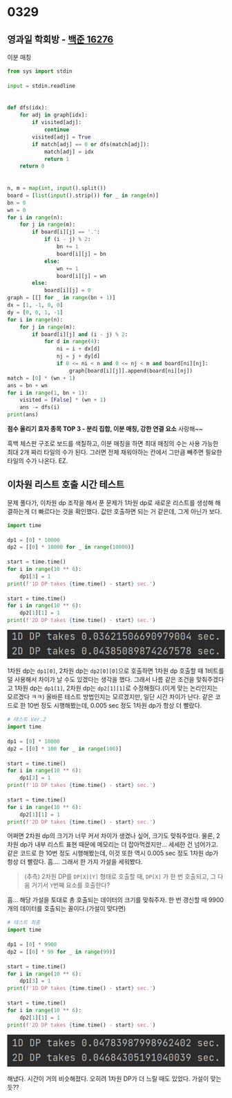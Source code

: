 # 0329



## 영과일 학회방 - [백준 16276](https://www.acmicpc.net/problem/16726)

이분 매칭

```python
from sys import stdin

input = stdin.readline


def dfs(idx):
    for adj in graph[idx]:
        if visited[adj]:
            continue
        visited[adj] = True
        if match[adj] == 0 or dfs(match[adj]):
            match[adj] = idx
            return 1
    return 0


n, m = map(int, input().split())
board = [list(input().strip()) for _ in range(n)]
bn = 0
wn = 0
for i in range(n):
    for j in range(m):
        if board[i][j] == '.':
            if (i - j) % 2:
                bn += 1
                board[i][j] = bn
            else:
                wn += 1
                board[i][j] = wn
        else:
            board[i][j] = 0
graph = [[] for _ in range(bn + 1)]
dx = [1, -1, 0, 0]
dy = [0, 0, 1, -1]
for i in range(n):
    for j in range(m):
        if board[i][j] and (i - j) % 2:
            for d in range(4):
                ni = i + dx[d]
                nj = j + dy[d]
                if 0 <= ni < n and 0 <= nj < m and board[ni][nj]:
                    graph[board[i][j]].append(board[ni][nj])
match = [0] * (wn + 1)
ans = bn + wn
for i in range(1, bn + 1):
    visited = [False] * (wn + 1)
    ans -= dfs(i)
print(ans)
```

**점수 올리기 효자 종목 TOP 3 - 분리 집합, 이분 매칭, 강한 연결 요소** 사랑해~~

흑백 체스판 구조로 보드를 색칠하고, 이분 매칭을 하면 최대 매칭의 수는 사용 가능한 최대 2개 짜리 타일의 수가 된다. 그러면 전체 채워야하는 칸에서 그만큼 빼주면 필요한 타일의 수가 나온다. EZ.



## 이차원 리스트 호출 시간 테스트

문제 풀다가, 이차원 dp 조작을 해서 푼 문제가 1차원 dp로 새로운 리스트를 생성해 해결하는게 더 빠르다는 것을 확인했다. 값만 호출하면 되는 거 같은데, 그게 아닌가 보다.

```python
import time

dp1 = [0] * 10000
dp2 = [[0] * 10000 for _ in range(10000)]

start = time.time()
for i in range(10 ** 6):
    dp1[3] = 1
print(f'1D DP takes {time.time() - start} sec.')

start = time.time()
for i in range(10 ** 6):
    dp2[1][1] = 1
print(f'2D DP takes {time.time() - start} sec.')
```

![image-20220329204131139](20220329.assets/image-20220329204131139-16485540932481.png)

1차원 dp는 `dp1[0]`, 2차원 dp는 `dp2[0][0]`으로 호출하면 1차원 dp 호출할 때 1비트를 덜 사용해서 차이가 날 수도 있겠다는 생각을 했다. 그래서 나름 같은 조건을 맞춰주겠다고 1차원 dp는 `dp1[1]`, 2차원 dp는 `dp2[1][1]`로 수정해줬다.(이게 맞는 논리인지는 모르겠다 ㅋㅋ) 올바른 테스트 방법인지는 모르겠지만, 일단 시간 차이가 난다. 같은 코드로 한 10번 정도 시행해봤는데,  0.005 sec 정도 1차원 dp가 항상 더 빨랐다.

```python
# 테스트 Ver.2
import time

dp1 = [0] * 10000
dp2 = [[0] * 100 for _ in range(100)]

start = time.time()
for i in range(10 ** 6):
    dp1[3] = 1
print(f'1D DP takes {time.time() - start} sec.')

start = time.time()
for i in range(10 ** 6):
    dp2[1][1] = 1
print(f'2D DP takes {time.time() - start} sec.')
```

어쩌면 2차원 dp의 크기가 너무 커서 차이가 생겼나 싶어, 크기도 맞춰주었다. 물론, 2차원 dp가 내부 리스트 표현 때문에 메모리는 더 잡아먹겠지만... 세세한 건 넘어가고. 같은 코드로 한 10번 정도 시행해봤는데,  이것 또한 역시 0.005 sec 정도 1차원 dp가 항상 더 빨랐다. 흠.... 그래서 한 가지 가설을 세워봤다.

> (추측) 2차원 DP를 `DP[X][Y]` 형태로 호출할 때, `DP[X]` 가 한 번 호출되고, 그 다음 거기서 `Y`번째 요소를 호출한다?

흠... 해당 가설을 토대로 총 호출되는 데이터의 크기를 맞춰주자. 한 번 갱신할 때 9900개의 데이터를 호출되는 꼴이다.(가설이 맞다면)

```python
# 테스트 최종
import time

dp1 = [0] * 9900
dp2 = [[0] * 99 for _ in range(99)]

start = time.time()
for i in range(10 ** 6):
    dp1[3] = 1
print(f'1D DP takes {time.time() - start} sec.')

start = time.time()
for i in range(10 ** 6):
    dp2[1][1] = 1
print(f'2D DP takes {time.time() - start} sec.')
```

![image-20220329203922372](20220329.assets/image-20220329203922372.png)

해냈다. 시간이 거의 비슷해졌다. 오히려 1차원 DP가 더 느릴 때도 있었다. 가설이 맞는 듯??



